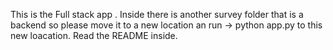 This is the Full stack app .
Inside there is another survey folder that is a backend so please move it to a new location an run -> python app.py to this new loacation.
Read the README inside.
